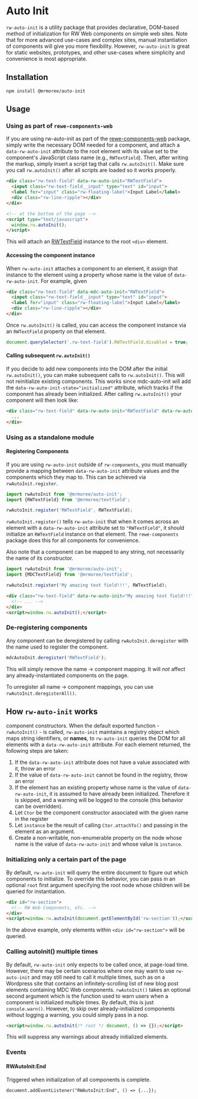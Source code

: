 <!--docs:
title: "Auto Init"
layout: detail
section: components
excerpt: "Utilities for declarative, DOM-based initialization of components on simple web sites."
path: /catalog/auto-init/
-->

# Auto Init

`rw-auto-init` is a utility package that provides declarative, DOM-based method of initialization
for RW Web components on simple web sites. Note that for more advanced use-cases and complex sites,
manual instantiation of components will give you more flexibility. However, `rw-auto-init` is great
for static websites, prototypes, and other use-cases where simplicity and convenience is most
appropriate.

## Installation

```
npm install @mrmoree/auto-init
```

## Usage

### Using as part of `rewe-components-web`

If you are using rw-auto-init as part of the [rewe-components-web](../rw-components)
package, simply write the necessary DOM needed for a component, and attach a `data-rw-auto-init`
attribute to the root element with its value set to the component's JavaScript class name (e.g.,
`RWTextField`). Then, after writing the markup, simply insert a script tag that calls
`rw.autoInit()`. Make sure you call `rw.autoInit()` after all scripts are loaded so it works
properly.

```html
<div class="rw-text-field" data-rw-auto-init="RWTextField">
  <input class="rw-text-field__input" type="text" id="input">
  <label for="input" class="rw-floating-label">Input Label</label>
  <div class="rw-line-ripple"></div>
</div>

<!-- at the bottom of the page -->
<script type="text/javascript">
  window.rw.autoInit();
</script>
```

This will attach an [RWTextField](../rw-textfield) instance to the root `<div>` element.

#### Accessing the component instance

When `rw-auto-init` attaches a component to an element, it assign that instance to the element
using a property whose name is the value of `data-rw-auto-init`. For example, given

```html
<div class="rw-text-field" data-mdc-auto-init="RWTextField">
  <input class="rw-text-field__input" type="text" id="input">
  <label for="input" class="rw-floating-label">Input Label</label>
  <div class="rw-line-ripple"></div>
</div>
```

Once `rw.autoInit()` is called, you can access the component instance via an `RWTextField`
property on that element.

```js
document.querySelector('.rw-text-field').RWTextField.disabled = true;
```

#### Calling subsequent `rw.autoInit()`

If you decide to add new components into the DOM after the initial `rw.autoInit()`, you can make subsequent calls to `rw.autoInit()`. This will not reinitialize existing components. This works since mdc-auto-init will add the `data-rw-auto-init-state="initialized"` attribute, which tracks if the component has already been initialized. After calling `rw.autoInit()` your component will then look like:

```html
<div class="rw-text-field" data-rw-auto-init="RWTextField" data-rw-auto-init-state="initialized">
  ...
</div>
```

### Using as a standalone module

#### Registering Components

If you are using `rw-auto-init` outside of `rw-components`, you must manually provide a
mapping between `data-rw-auto-init` attribute values and the components which they map to. This can
be achieved via `rwAutoInit.register`.

```js
import rwAutoInit from '@mrmoree/auto-init';
import {RWTextField} from '@mrmoree/textfield';

rwAutoInit.register('RWTextField', RWTextField);
```

`rwAutoInit.register()` tells `rw-auto-init` that when it comes across an element with a
`data-rw-auto-init` attribute set to `"RWTextField"`, it should initialize an `RWTextField`
instance on that element. The `rewe-components` package does this for all components for
convenience.

Also note that a component can be mapped to any string, not necessarily the name of its constructor.

```js
import rwAutoInit from '@mrmoree/auto-init';
import {MDCTextField} from '@mrmoree/textfield';

rwAutoInit.register('My amazing text field!!!', RWTextField);
```

```html
<div class="rw-text-field" data-rw-auto-init="My amazing text field!!!">
  <!-- ... -->
</div>
<script>window.rw.autoInit();</script>
```

### De-registering components

Any component can be deregistered by calling `rwAutoInit.deregister` with the name used to register
the component.

```js
mdcAutoInit.deregister('RWTextField');
```

This will simply remove the name -> component mapping. It will _not_ affect any already-instantiated
components on the page.

To unregister all name -> component mappings, you can use `rwAutoInit.deregisterAll()`.

## How `rw-auto-init` works

component constructors. When the default exported function - `rwAutoInit()` - is called,
`rw-auto-init` maintains a registry object which maps string identifiers, or **names**, to
`rw-auto-init` queries the DOM for all elements with a `data-rw-auto-init` attribute. For each
element returned, the following steps are taken:

1. If the `data-rw-auto-init` attribute does not have a value associated with it, throw an error
2. If the value of `data-rw-auto-init` cannot be found in the registry, throw an error
3. If the element has an existing property whose name is the value of `data-rw-auto-init`, it is
   assumed to have already been initialized. Therefore it is skipped, and a warning will be logged
   to the console (this behavior can be overridden).
4. Let `Ctor` be the component constructor associated with the given name in the register
5. Let `instance` be the result of calling `Ctor.attachTo()` and passing in the element as an
   argument.
6. Create a non-writable, non-enumerable property on the node whose name is the value of
   `data-rw-auto-init` and whose value is `instance`.

### Initializing only a certain part of the page

By default, `rw-auto-init` will query the entire document to figure out which components to
initialize. To override this behavior, you can pass in an optional `root` first argument specifying
the root node whose children will be queried for instantiation.

```html
<div id="rw-section">
  <!-- RW Web Components, etc. -->
</div>
<script>window.rw.autoInit(document.getElementById('rw-section'));</script>
```

In the above example, only elements within `<div id="rw-section">` will be queried.

### Calling autoInit() multiple times

By default, `rw-auto-init` only expects to be called once, at page-load time. However, there may be
certain scenarios where one may want to use `rw-auto-init` and may still need to call it multiple
times, such as on a Wordpress site that contains an infinitely-scrolling list of new blog post
elements containing MDC Web components. `rwAutoInit()` takes an optional second argument which is the
function used to warn users when a component is initialized multiple times. By default, this is just
`console.warn()`. However, to skip over already-initialized components without logging a
warning, you could simply pass in a nop.

```html
<script>window.rw.autoInit(/* root */ document, () => {});</script>
```

This will suppress any warnings about already initialized elements.

### Events

#### RWAutoInit:End
Triggered when initialization of all components is complete.

`document.addEventListener("RWAutoInit:End", () => {...});`
